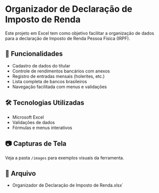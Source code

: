 # Organizador de Declaração de Imposto de Renda

Este projeto em Excel tem como objetivo facilitar a organização de dados para a declaração de Imposto de Renda Pessoa Física (IRPF).

## 📌 Funcionalidades

- Cadastro de dados do titular
- Controle de rendimentos bancários com anexos
- Registro de entradas mensais (holerites, etc.)
- Lista completa de bancos brasileiros
- Navegação facilitada com menus e validações

## 🛠️ Tecnologias Utilizadas

- Microsoft Excel
- Validações de dados
- Fórmulas e menus interativos

## 📷 Capturas de Tela

Veja a pasta `/images` para exemplos visuais da ferramenta.

## 📁 Arquivo

- Organizador de Declaração de Imposto de Renda.xlsx`
